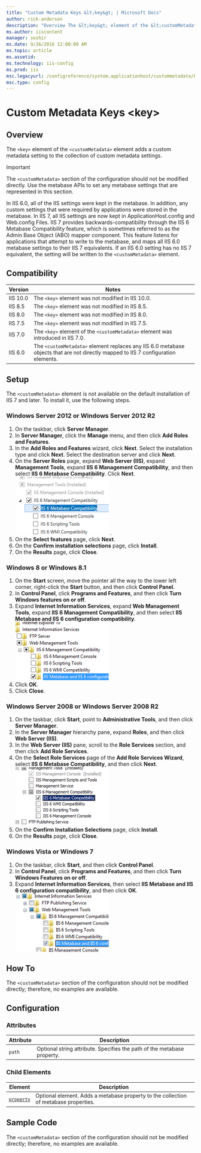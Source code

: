 ```yaml
---
title: "Custom Metadata Keys &lt;key&gt; | Microsoft Docs"
author: rick-anderson
description: "Overview The &lt;key&gt; element of the &lt;customMetadata&gt; element adds a custom metadata setting to the collection of custom metadata settings. Importan..."
ms.author: iiscontent
manager: soshir
ms.date: 9/26/2016 12:00:00 AM
ms.topic: article
ms.assetid: 
ms.technology: iis-config
ms.prod: iis
msc.legacyurl: /configreference/system.applicationhost/custommetadata/key
msc.type: config
---
```

Custom Metadata Keys &lt;key&gt;
====================
<a id="001"></a>
## Overview

The `<key>` element of the `<customMetadata>` element adds a custom metadata setting to the collection of custom metadata settings.

> [!IMPORTANT]
> The `<customMetadata>` section of the configuration should not be modified directly. Use the metabase APIs to set any metabase settings that are represented in this section.

In IIS 6.0, all of the IIS settings were kept in the metabase. In addition, any custom settings that were required by applications were stored in the metabase. In IIS 7, all IIS settings are now kept in ApplicationHost.config and Web.config Files. IIS 7 provides backwards-compatibility through the IIS 6 Metabase Compatibility feature, which is sometimes referred to as the Admin Base Object (ABO) mapper component. This feature listens for applications that attempt to write to the metabase, and maps all IIS 6.0 metabase settings to their IIS 7 equivalents. If an IIS 6.0 setting has no IIS 7 equivalent, the setting will be written to the `<customMetadata>` element.

<a id="002"></a>
## Compatibility

| Version | Notes |
| --- | --- |
| IIS 10.0 | The `<key>` element was not modified in IIS 10.0. |
| IIS 8.5 | The `<key>` element was not modified in IIS 8.5. |
| IIS 8.0 | The `<key>` element was not modified in IIS 8.0. |
| IIS 7.5 | The `<key>` element was not modified in IIS 7.5. |
| IIS 7.0 | The `<key>` element of the `<customMetadata>` element was introduced in IIS 7.0. |
| IIS 6.0 | The `<customMetadata>` element replaces any IIS 6.0 metabase objects that are not directly mapped to IIS 7 configuration elements. |

<a id="003"></a>
## Setup

The `<customMetadata>` element is not available on the default installation of IIS 7 and later. To install it, use the following steps.

### Windows Server 2012 or Windows Server 2012 R2

1. On the taskbar, click **Server Manager**.
2. In **Server Manager**, click the **Manage** menu, and then click **Add Roles and Features**.
3. In the **Add Roles and Features** wizard, click **Next**. Select the installation type and click **Next**. Select the destination server and click **Next**.
4. On the **Server Roles** page, expand **Web Server (IIS)**, expand **Management Tools**, expand **IIS 6 Management Compatibility**, and then select **IIS 6 Metabase Compatibility**. Click **Next**.  
    [![](index/_static/image2.png)](index/_static/image1.png) .
5. On the **Select features** page, click **Next**.
6. On the **Confirm installation selections** page, click **Install**.
7. On the **Results** page, click **Close**.

### Windows 8 or Windows 8.1

1. On the **Start** screen, move the pointer all the way to the lower left corner, right-click the **Start** button, and then click **Control Panel**.
2. In **Control Panel**, click **Programs and Features**, and then click **Turn Windows features on or off**.
3. Expand **Internet Information Services**, expand **Web Management Tools**, expand **IIS 6 Management Compatibility**, and then select **IIS Metabase and IIS 6 configuration compatibility**.  
    [![](index/_static/image4.png)](index/_static/image3.png)
4. Click **OK**.
5. Click **Close**.

### Windows Server 2008 or Windows Server 2008 R2

1. On the taskbar, click **Start**, point to **Administrative Tools**, and then click **Server Manager**.
2. In the **Server Manager** hierarchy pane, expand **Roles**, and then click **Web Server (IIS)**.
3. In the **Web Server (IIS)** pane, scroll to the **Role Services** section, and then click **Add Role Services**.
4. On the **Select Role Services** page of the **Add Role Services Wizard**, select **IIS 6 Metabase Compatibility**, and then click **Next**.  
    [![](index/_static/image6.png)](index/_static/image5.png)
5. On the **Confirm Installation Selections** page, click **Install**.
6. On the **Results** page, click **Close**.

### Windows Vista or Windows 7

1. On the taskbar, click **Start**, and then click **Control Panel**.
2. In **Control Panel**, click **Programs and Features**, and then click **Turn Windows Features on or off**.
3. Expand **Internet Information Services**, then select **IIS Metabase and IIS 6 configuration compatibility**, and then click **OK**.  
    [![](index/_static/image8.png)](index/_static/image7.png)
 
<a id="004"></a>
## How To

The `<customMetadata>` section of the configuration should not be modified directly; therefore, no examples are available.

<a id="005"></a>
## Configuration

### Attributes

| Attribute | Description |
| --- | --- |
| `path` | Optional string attribute. Specifies the path of the metabase property. |

### Child Elements

| Element | Description |
| --- | --- |
| [`property`](property.md) | Optional element. Adds a metabase property to the collection of metabase properties. |

<a id="006"></a>
## Sample Code

The `<customMetadata>` section of the configuration should not be modified directly; therefore, no examples are available.